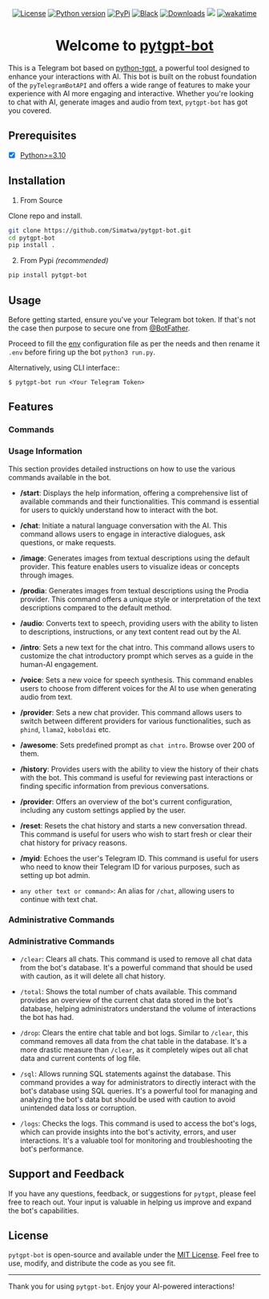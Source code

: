 <p align="center">
<a href="https://github.com/Simatwa/pytgpt-bot/blob/main/LICENSE"><img alt="License" src="https://img.shields.io/static/v1?logo=MIT&color=Blue&message=MIT&label=License"/></a>
<a href="#"><img alt="Python version" src="https://img.shields.io/pypi/pyversions/pytgpt"/></a>
<a href="https://pypi.org/project/pytgpt-bot"><img alt="PyPi" src="https://img.shields.io/pypi/v/pytgpt-bot?color=green"/></a>
<a href="https://github.com/psf/black"><img alt="Black" src="https://img.shields.io/badge/code%20style-black-000000.svg"/></a>
<a href="https://pepy.tech/project/pytgpt-bot"><img src="https://static.pepy.tech/personalized-badge/pytgpt-bot?period=total&units=international_system&left_color=grey&right_color=green&left_text=Downloads" alt="Downloads"></a>
<!--
<a href="https://github.com/Simatwa/pytgpt-bot/releases"><img src="https://img.shields.io/github/v/release/Simatwa/pytgpt-bot?color=success&label=Release&logo=github" alt="Latest release"></img></a> 
-->
<a href="https://hits.seeyoufarm.com"><img src="https://hits.seeyoufarm.com/api/count/incr/badge.svg?url=https%3A%2F%2Fgithub.com/Simatwa/pytgpt-bot"/></a>
<a href="https://wakatime.com/badge/github/Simatwa/pytgpt-bot"><img src="https://wakatime.com/badge/github/Simatwa/pytgpt-bot.svg" alt="wakatime"></a>
</p>

<h1 align="center">
Welcome to <a href="https://t.me/pytgpt_bot">pytgpt-bot</a>
</h1>

This is a Telegram bot based on [python-tgpt](https://github.com/Simatwa/python-tgpt), a powerful tool designed to enhance your interactions with AI. This bot is built on the robust foundation of the `pyTelegramBotAPI` and offers a wide range of features to make your experience with AI more engaging and interactive. Whether you're looking to chat with AI, generate images and audio from text, `pytgpt-bot` has got you covered.

## Prerequisites

- [x] [Python>=3.10](https://python.org)

## Installation

1. From Source

Clone repo and install.

```bash
git clone https://github.com/Simatwa/pytgpt-bot.git
cd pytgpt-bot
pip install .
```

2. From Pypi *(recommended)*

```sh
pip install pytgpt-bot
```

## Usage

Before getting started, ensure you've your Telegram bot token. If that's not the case then purpose to secure one from [@BotFather](https://telegram.me/BotFather).

Proceed to fill the [env](env) configuration file as per the needs and then rename it `.env` before firing up the bot `python3 run.py`.

Alternatively, using CLI interface::

   `$ pytgpt-bot run <Your Telegram Token>`

## Features

### Commands


### Usage Information

This section provides detailed instructions on how to use the various commands available in the bot.

- **/start**: Displays the help information, offering a comprehensive list of available commands and their functionalities. This command is essential for users to quickly understand how to interact with the bot.

- **/chat**: Initiate a natural language conversation with the AI. This command allows users to engage in interactive dialogues, ask questions, or make requests.

- **/image**: Generates images from textual descriptions using the default provider. This feature enables users to visualize ideas or concepts through images.

- **/prodia**: Generates images from textual descriptions using the Prodia provider. This command offers a unique style or interpretation of the text descriptions compared to the default method.

- **/audio**: Converts text to speech, providing users with the ability to listen to descriptions, instructions, or any text content read out by the AI.

- **/intro**: Sets a new text for the chat intro. This command allows users to customize the chat introductory prompt which serves as a guide in the human-AI engagement.

- **/voice**: Sets a new voice for speech synthesis. This command enables users to choose from different voices for the AI to use when generating audio from text.

- **/provider**: Sets a new chat provider. This command allows users to switch between different providers for various functionalities, such as `phind`, `llama2`, `koboldai` etc.

- **/awesome**: Sets predefined prompt as `chat intro`. Browse over 200 of them.

- **/history**: Provides users with the ability to view the history of their chats with the bot. This command is useful for reviewing past interactions or finding specific information from previous conversations.

- **/provider**: Offers an overview of the bot's current configuration, including any custom settings applied by the user.

- **/reset**: Resets the chat history and starts a new conversation thread. This command is useful for users who wish to start fresh or clear their chat history for privacy reasons.

- **/myid**: Echoes the user's Telegram ID. This command is useful for users who need to know their Telegram ID for various purposes, such as setting up bot admin.

- `any other text or command>`: An alias for `/chat`, allowing users to continue with text chat.


### Administrative Commands


### Administrative Commands

- `/clear`: Clears all chats. This command is used to remove all chat data from the bot's database. It's a powerful command that should be used with caution, as it will delete all chat history.

- `/total`: Shows the total number of chats available. This command provides an overview of the current chat data stored in the bot's database, helping administrators understand the volume of interactions the bot has had.

- `/drop`: Clears the entire chat table and bot logs. Similar to `/clear`, this command removes all data from the chat table in the database. It's a more drastic measure than `/clear`, as it completely wipes out all chat data and current contents of log file.

- `/sql`: Allows running SQL statements against the database. This command provides a way for administrators to directly interact with the bot's database using SQL queries. It's a powerful tool for managing and analyzing the bot's data but should be used with caution to avoid unintended data loss or corruption.

- `/logs`: Checks the logs. This command is used to access the bot's logs, which can provide insights into the bot's activity, errors, and user interactions. It's a valuable tool for monitoring and troubleshooting the bot's performance.

## Support and Feedback

If you have any questions, feedback, or suggestions for `pytgpt`, please feel free to reach out. Your input is valuable in helping us improve and expand the bot's capabilities.

## License

`pytgpt-bot` is open-source and available under the [MIT License](LICENSE). Feel free to use, modify, and distribute the code as you see fit.

---

Thank you for using `pytgpt-bot`. Enjoy your AI-powered interactions!